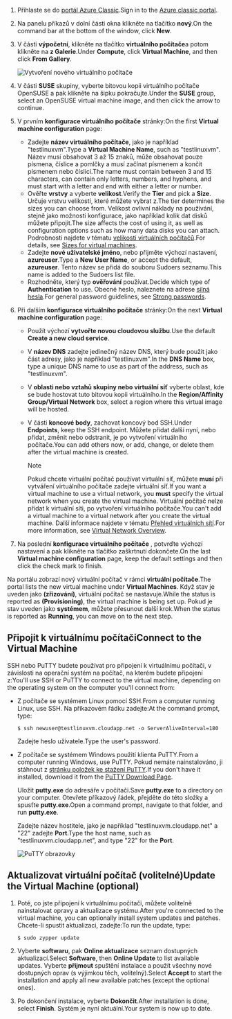 1. <span data-ttu-id="930a7-101">Přihlaste se do [portál Azure Classic](http://manage.windowsazure.com).</span><span class="sxs-lookup"><span data-stu-id="930a7-101">Sign in to the [Azure classic portal](http://manage.windowsazure.com).</span></span>  
2. <span data-ttu-id="930a7-102">Na panelu příkazů v dolní části okna klikněte na tlačítko **nový**.</span><span class="sxs-lookup"><span data-stu-id="930a7-102">On the command bar at the bottom of the window, click **New**.</span></span>
3. <span data-ttu-id="930a7-103">V části **výpočetní**, klikněte na tlačítko **virtuálního počítače**a potom klikněte na **z Galerie**.</span><span class="sxs-lookup"><span data-stu-id="930a7-103">Under **Compute**, click **Virtual Machine**, and then click **From Gallery**.</span></span>
   
    ![Vytvoření nového virtuálního počítače][Image1]
4. <span data-ttu-id="930a7-105">V části **SUSE** skupiny, vyberte bitovou kopii virtuálního počítače OpenSUSE a pak klikněte na šipku pokračujte.</span><span class="sxs-lookup"><span data-stu-id="930a7-105">Under the **SUSE** group, select an OpenSUSE virtual machine image, and then click the arrow to continue.</span></span>
5. <span data-ttu-id="930a7-106">V prvním **konfigurace virtuálního počítače** stránky:</span><span class="sxs-lookup"><span data-stu-id="930a7-106">On the first **Virtual machine configuration** page:</span></span>
   
   * <span data-ttu-id="930a7-107">Zadejte **název virtuálního počítače**, jako je například "testlinuxvm".</span><span class="sxs-lookup"><span data-stu-id="930a7-107">Type a **Virtual Machine Name**, such as "testlinuxvm".</span></span> <span data-ttu-id="930a7-108">Název musí obsahovat 3 až 15 znaků, může obsahovat pouze písmena, číslice a pomlčky a musí začínat písmenem a končit písmenem nebo číslicí.</span><span class="sxs-lookup"><span data-stu-id="930a7-108">The name must contain between 3 and 15 characters, can contain only letters, numbers, and hyphens, and must start with a letter and end with either a letter or number.</span></span>
   * <span data-ttu-id="930a7-109">Ověřte **vrstvy** a vyberte **velikost**.</span><span class="sxs-lookup"><span data-stu-id="930a7-109">Verify the **Tier** and pick a **Size**.</span></span> <span data-ttu-id="930a7-110">Určuje vrstvu velikostí, které můžete vybrat z.</span><span class="sxs-lookup"><span data-stu-id="930a7-110">The tier determines the sizes you can choose from.</span></span> <span data-ttu-id="930a7-111">Velikost ovlivní náklady na používání, stejně jako možnosti konfigurace, jako například kolik dat disků můžete připojit.</span><span class="sxs-lookup"><span data-stu-id="930a7-111">The size affects the cost of using it, as well as configuration options such as how many data disks you can attach.</span></span> <span data-ttu-id="930a7-112">Podrobnosti najdete v tématu [velikosti virtuálních počítačů](../articles/virtual-machines/linux/sizes.md?toc=%2fazure%2fvirtual-machines%2flinux%2ftoc.json).</span><span class="sxs-lookup"><span data-stu-id="930a7-112">For details, see [Sizes for virtual machines](../articles/virtual-machines/linux/sizes.md?toc=%2fazure%2fvirtual-machines%2flinux%2ftoc.json).</span></span>
   * <span data-ttu-id="930a7-113">Zadejte **nové uživatelské jméno**, nebo přijměte výchozí nastavení, **azureuser**.</span><span class="sxs-lookup"><span data-stu-id="930a7-113">Type a **New User Name**, or accept the default, **azureuser**.</span></span> <span data-ttu-id="930a7-114">Tento název se přidá do souboru Sudoers seznamu.</span><span class="sxs-lookup"><span data-stu-id="930a7-114">This name is added to the Sudoers list file.</span></span>
   * <span data-ttu-id="930a7-115">Rozhodněte, který typ **ověřování** používat.</span><span class="sxs-lookup"><span data-stu-id="930a7-115">Decide which type of **Authentication** to use.</span></span> <span data-ttu-id="930a7-116">Obecné heslo, naleznete na adrese [silná hesla](http://msdn.microsoft.com/library/ms161962.aspx).</span><span class="sxs-lookup"><span data-stu-id="930a7-116">For general password guidelines, see [Strong passwords](http://msdn.microsoft.com/library/ms161962.aspx).</span></span>
6. <span data-ttu-id="930a7-117">Při dalším **konfigurace virtuálního počítače** stránky:</span><span class="sxs-lookup"><span data-stu-id="930a7-117">On the next **Virtual machine configuration** page:</span></span>
   
   * <span data-ttu-id="930a7-118">Použít výchozí **vytvořte novou cloudovou službu**.</span><span class="sxs-lookup"><span data-stu-id="930a7-118">Use the default **Create a new cloud service**.</span></span>
   * <span data-ttu-id="930a7-119">V **název DNS** zadejte jedinečný název DNS, který bude použit jako část adresy, jako je například "testlinuxvm".</span><span class="sxs-lookup"><span data-stu-id="930a7-119">In the **DNS Name** box, type a unique DNS name to use as part of the address, such as "testlinuxvm".</span></span>
   * <span data-ttu-id="930a7-120">V **oblasti nebo vztahů skupiny nebo virtuální síť** vyberte oblast, kde se bude hostovat tuto bitovou kopii virtuálního.</span><span class="sxs-lookup"><span data-stu-id="930a7-120">In the **Region/Affinity Group/Virtual Network** box, select a region where this virtual image will be hosted.</span></span>
   * <span data-ttu-id="930a7-121">V části **koncové body**, zachovat koncový bod SSH.</span><span class="sxs-lookup"><span data-stu-id="930a7-121">Under **Endpoints**, keep the SSH endpoint.</span></span> <span data-ttu-id="930a7-122">Můžete přidat další nyní, nebo přidat, změnit nebo odstranit, je po vytvoření virtuálního počítače.</span><span class="sxs-lookup"><span data-stu-id="930a7-122">You can add others now, or add, change, or delete them after the virtual machine is created.</span></span>
     
     > [!NOTE]
     > <span data-ttu-id="930a7-123">Pokud chcete virtuální počítač používat virtuální síť, můžete **musí** při vytváření virtuálního počítače zadejte virtuální síť.</span><span class="sxs-lookup"><span data-stu-id="930a7-123">If you want a virtual machine to use a virtual network, you **must** specify the virtual network when you create the virtual machine.</span></span> <span data-ttu-id="930a7-124">Virtuální počítač nelze přidat k virtuální síti, po vytvoření virtuálního počítače.</span><span class="sxs-lookup"><span data-stu-id="930a7-124">You can't add a virtual machine to a virtual network after you create the virtual machine.</span></span> <span data-ttu-id="930a7-125">Další informace najdete v tématu [Přehled virtuálních sítí](../articles/virtual-network/virtual-networks-overview.md).</span><span class="sxs-lookup"><span data-stu-id="930a7-125">For more information, see [Virtual Network Overview](../articles/virtual-network/virtual-networks-overview.md).</span></span>
     > 
     > 
7. <span data-ttu-id="930a7-126">Na poslední **konfigurace virtuálního počítače** , potvrďte výchozí nastavení a pak klikněte na tlačítko zaškrtnutí dokončete.</span><span class="sxs-lookup"><span data-stu-id="930a7-126">On the last **Virtual machine configuration** page, keep the default settings and then click the check mark to finish.</span></span>

<span data-ttu-id="930a7-127">Na portálu zobrazí nový virtuální počítač v rámci **virtuální počítače**.</span><span class="sxs-lookup"><span data-stu-id="930a7-127">The portal lists the new virtual machine under **Virtual Machines**.</span></span> <span data-ttu-id="930a7-128">Když stav je uveden jako **(zřizování)**, virtuální počítač se nastavuje.</span><span class="sxs-lookup"><span data-stu-id="930a7-128">While the status is reported as **(Provisioning)**, the virtual machine is being set up.</span></span> <span data-ttu-id="930a7-129">Pokud je stav uveden jako **systémem**, můžete přesunout další krok.</span><span class="sxs-lookup"><span data-stu-id="930a7-129">When the status is reported as **Running**, you can move on to the next step.</span></span>

## <a name="connect-to-the-virtual-machine"></a><span data-ttu-id="930a7-130">Připojit k virtuálnímu počítači</span><span class="sxs-lookup"><span data-stu-id="930a7-130">Connect to the Virtual Machine</span></span>
<span data-ttu-id="930a7-131">SSH nebo PuTTY budete používat pro připojení k virtuálnímu počítači, v závislosti na operační systém na počítač, na kterém budete připojení z:</span><span class="sxs-lookup"><span data-stu-id="930a7-131">You'll use SSH or PuTTY to connect to the virtual machine, depending on the operating system on the computer you'll connect from:</span></span>

* <span data-ttu-id="930a7-132">Z počítače se systémem Linux pomocí SSH.</span><span class="sxs-lookup"><span data-stu-id="930a7-132">From a computer running Linux, use SSH.</span></span> <span data-ttu-id="930a7-133">Na příkazovém řádku zadejte:</span><span class="sxs-lookup"><span data-stu-id="930a7-133">At the command prompt, type:</span></span>
  
    `$ ssh newuser@testlinuxvm.cloudapp.net -o ServerAliveInterval=180`
  
    <span data-ttu-id="930a7-134">Zadejte heslo uživatele.</span><span class="sxs-lookup"><span data-stu-id="930a7-134">Type the user's password.</span></span>
* <span data-ttu-id="930a7-135">Z počítače se systémem Windows použití klienta PuTTY.</span><span class="sxs-lookup"><span data-stu-id="930a7-135">From a computer running Windows, use PuTTY.</span></span> <span data-ttu-id="930a7-136">Pokud nemáte nainstalováno, ji stáhnout z [stránku položek ke stažení PuTTY][PuTTYDownload].</span><span class="sxs-lookup"><span data-stu-id="930a7-136">If you don't have it installed, download it from the [PuTTY Download Page][PuTTYDownload].</span></span>
  
    <span data-ttu-id="930a7-137">Uložit **putty.exe** do adresáře v počítači.</span><span class="sxs-lookup"><span data-stu-id="930a7-137">Save **putty.exe** to a directory on your computer.</span></span> <span data-ttu-id="930a7-138">Otevřete příkazový řádek, přejděte do této složky a spusťte **putty.exe**.</span><span class="sxs-lookup"><span data-stu-id="930a7-138">Open a command prompt, navigate to that folder, and run **putty.exe**.</span></span>
  
    <span data-ttu-id="930a7-139">Zadejte název hostitele, jako je například "testlinuxvm.cloudapp.net" a "22" zadejte **Port**.</span><span class="sxs-lookup"><span data-stu-id="930a7-139">Type the host name, such as "testlinuxvm.cloudapp.net", and type "22" for the **Port**.</span></span>
  
    ![PuTTY obrazovky][Image6]  

## <a name="update-the-virtual-machine-optional"></a><span data-ttu-id="930a7-141">Aktualizovat virtuální počítač (volitelné)</span><span class="sxs-lookup"><span data-stu-id="930a7-141">Update the Virtual Machine (optional)</span></span>
1. <span data-ttu-id="930a7-142">Poté, co jste připojení k virtuálnímu počítači, můžete volitelně nainstalovat opravy a aktualizace systému.</span><span class="sxs-lookup"><span data-stu-id="930a7-142">After you're connected to the virtual machine, you can optionally install system updates and patches.</span></span> <span data-ttu-id="930a7-143">Chcete-li spustit aktualizaci, zadejte:</span><span class="sxs-lookup"><span data-stu-id="930a7-143">To run the update, type:</span></span>
   
    `$ sudo zypper update`
2. <span data-ttu-id="930a7-144">Vyberte **softwaru**, pak **Online aktualizace** seznam dostupných aktualizací.</span><span class="sxs-lookup"><span data-stu-id="930a7-144">Select **Software**, then **Online Update** to list available updates.</span></span> <span data-ttu-id="930a7-145">Vyberte **přijmout** spuštění instalace a použít všechny nové dostupných oprav (s výjimkou těch, volitelný).</span><span class="sxs-lookup"><span data-stu-id="930a7-145">Select **Accept** to start the installation and apply all new available patches (except the optional ones).</span></span>
3. <span data-ttu-id="930a7-146">Po dokončení instalace, vyberte **Dokončit**.</span><span class="sxs-lookup"><span data-stu-id="930a7-146">After installation is done, select **Finish**.</span></span>  <span data-ttu-id="930a7-147">Systém je nyní aktuální.</span><span class="sxs-lookup"><span data-stu-id="930a7-147">Your system is now up to date.</span></span>

[PuTTYDownload]: http://www.puttyssh.org/download.html

[Image1]: ./media/create-and-configure-opensuse-vm-in-portal/CreateVM.png

[Image6]: ./media/create-and-configure-opensuse-vm-in-portal/putty.png
